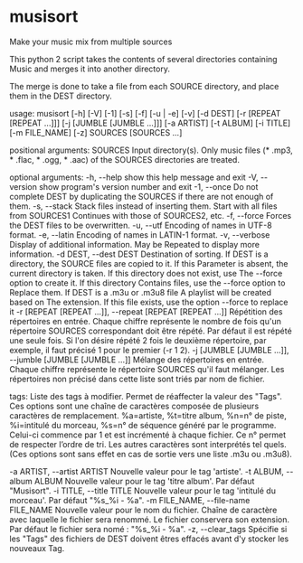# musisort
Make your music mix from multiple sources

This python 2 script takes the contents of several directories 
containing Music and merges it into another directory.

The merge is done to take a file from each SOURCE directory,
and place them in the DEST directory.

usage: musisort [-h] [-V] [-1] [-s] [-f] [-u | -e] [-v] [-d DEST]
                [-r [REPEAT [REPEAT ...]]] [-j [JUMBLE [JUMBLE ...]]]
                [-a ARTIST] [-t ALBUM] [-i TITLE] [-m FILE_NAME] [-z]
                SOURCES [SOURCES ...]

positional arguments:
  SOURCES               Input directory(s). Only music files
                         (* .mp3, * .flac, * .ogg, * .aac) of the SOURCES directories
                         are treated.

optional arguments:
  -h, --help            show this help message and exit
  -V, --version         show program's version number and exit
  -1, --once            Do not complete DEST by duplicating the
                        SOURCES if there are not enough of them.
  -s, --stack           Stack files instead of inserting them.
                        Start with all files from SOURCES1
                        Continues with those of SOURCES2, etc.
  -f, --force           Forces the DEST files to be overwritten.
  -u, --utf             Encoding of names in UTF-8 format.
  -e, --latin           Encoding of names in LATIN-1 format.
  -v, --verbose         Display of additional information. May be
                        Repeated to display more information.
  -d DEST, --dest DEST  Destination of sorting. If DEST is a directory, the
                        SOURCE files are copied to it. If this
                        Parameter is absent, the current directory is
                        taken. If this directory does not exist, use
                        The --force option to create it. If this directory
                        Contains files, use the --force option to
                        Replace them. If DEST is a .m3u or .m3u8 file
                        A playlist will be created based on
                        The extension. If this file exists, use the option
                        --force to replace it
  -r [REPEAT [REPEAT ...]], --repeat [REPEAT [REPEAT ...]]
                        Répétition des répertoires en entrée. Chaque
                        chiffre représente le nombre de fois qu'un
                        répertoire SOURCES correspondant doit être
                        répété. Par défaut il est répété une seule
                        fois. Si l'on désire répété 2 fois le deuxième
                        répertoire, par exemple, il faut précisé 1 pour le
                        premier (-r 1 2).
  -j [JUMBLE [JUMBLE ...]], --jumble [JUMBLE [JUMBLE ...]]
                        Mélange des répertoires en entrée. Chaque chiffre
                        représente le répertoire SOURCES qu'il faut
                        mélanger. Les répertoires non précisé dans cette
                        liste sont triés par nom de fichier.

tags:
  Liste des tags à modifier. Permet de réaffecter la valeur des "Tags".
  Ces options sont une chaîne de caractères composée de plusieurs
  caractères de remplacement. %a=artiste, %t=titre album, %n=n° de piste,
  %i=intitulé du morceau, %s=n° de séquence généré par le programme.
  Celui-ci commence par 1 et est incrémenté à chaque fichier. Ce n°
  permet de respecter l’ordre de tri. Les autres caractères sont
  interprétés tel quels. (Ces options sont sans effet en cas de sortie
  vers une liste .m3u ou .m3u8).

  -a ARTIST, --artist ARTIST
                        Nouvelle valeur pour le tag 'artiste'.
  -t ALBUM, --album ALBUM
                        Nouvelle valeur pour le tag 'titre album'. Par défaut
                        "Musisort".
  -i TITLE, --title TITLE
                        Nouvelle valeur pour le tag 'intitulé du morceau'.
                        Par défaut "%s_%i - %a".
  -m FILE_NAME, --file-name FILE_NAME
                        Nouvelle valeur pour le nom du fichier. Chaîne de
                        caractère avec laquelle le fichier sera renommé. Le
                        fichier conservera son extension. Par défaut le
                        fichier sera nomé : "%s_%i - %a".
  -z, --clear_tags      Spécifie si les "Tags" des fichiers de DEST doivent
                        êtres effacés avant d'y stocker les nouveaux Tag.
